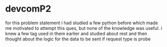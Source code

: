 # devcomP2

for this problem statement i had studied a few python before which made me motivated to attempt this ques, but none of the knowledge was useful.
i knew a few tag used in them earlier and studied about rest and then thought about the logic for the data to be sent if request type is probe 
